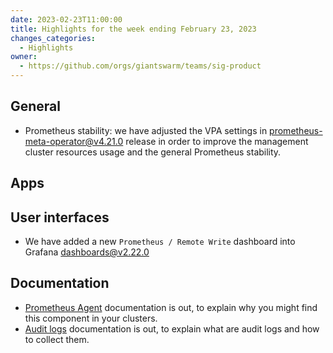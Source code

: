 ```yaml
---
date: 2023-02-23T11:00:00
title: Highlights for the week ending February 23, 2023
changes_categories:
  - Highlights
owner:
  - https://github.com/orgs/giantswarm/teams/sig-product
---
```


## General

* Prometheus stability: we have adjusted the VPA settings in [prometheus-meta-operator@v4.21.0](https://github.com/giantswarm/prometheus-meta-operator/releases/tag/v4.21.0) release in order to improve the management cluster resources usage and the general Prometheus stability.

## Apps

## User interfaces

* We have added a new `Prometheus / Remote Write` dashboard into Grafana [dashboards@v2.22.0](https://github.com/giantswarm/dashboards/releases/tag/v2.22.0)

## Documentation

* [Prometheus Agent](https://docs.giantswarm.io/getting-started/observability/monitoring/prometheus/agent/) documentation is out, to explain why you might find this component in your clusters.
* [Audit logs](https://docs.giantswarm.io/getting-started/observability/logging/audit-logs/) documentation is out, to explain what are audit logs and how to collect them.
